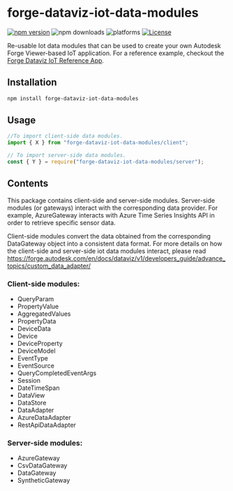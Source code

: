 # forge-dataviz-iot-data-modules

[![npm version](https://badge.fury.io/js/forge-dataviz-iot-data-modules.svg)](https://badge.fury.io/js/forge-dataviz-iot-data-modules)
![npm downloads](https://img.shields.io/npm/dw/forge-dataviz-iot-data-modules.svg)
![platforms](https://img.shields.io/badge/platform-windows%20%7C%20osx%20%7C%20linux-lightgray.svg)
[![License](https://img.shields.io/badge/License-Apache%202.0-blue.svg)](https://opensource.org/licenses/Apache-2.0)

Re-usable Iot data modules that can be used to create your own Autodesk Forge Viewer-based IoT application. For a reference example, checkout the [Forge Dataviz IoT Reference App](https://github.com/Autodesk-Forge/forge-dataviz-iot-reference-app).

## Installation

```bash
npm install forge-dataviz-iot-data-modules
```

## Usage

```javascript
//To import client-side data modules.
import { X } from "forge-dataviz-iot-data-modules/client";

// To import server-side data modules.
const { Y } = require("forge-dataviz-iot-data-modules/server");
```

## Contents

This package contains client-side and server-side modules. Server-side modules (or gateways) interact with the corresponding data provider. For example, AzureGateway interacts with Azure Time Series Insights API in order to retrieve specific sensor data.

Client-side modules convert the data obtained from the corresponding DataGateway object into a consistent data format. For more details on how the client-side and server-side iot data modules interact, please read https://forge.autodesk.com/en/docs/dataviz/v1/developers_guide/advance_topics/custom_data_adapter/

### Client-side modules:

-   QueryParam
-   PropertyValue
-   AggregatedValues
-   PropertyData
-   DeviceData
-   Device
-   DeviceProperty
-   DeviceModel
-   EventType
-   EventSource
-   QueryCompletedEventArgs
-   Session
-   DateTimeSpan
-   DataView
-   DataStore
-   DataAdapter
-   AzureDataAdapter
-   RestApiDataAdapter

### Server-side modules:

-   AzureGateway
-   CsvDataGateway
-   DataGateway
-   SyntheticGateway

